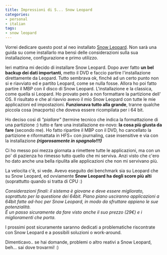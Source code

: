 ```yaml
---
title: Impressioni di S... Snow Leopard
categories:
- personal
- italian
tags:
- snow leopard
---
```

Vorrei dedicare questo post al neo installato [Snow
Leopard](http://www.apple.com/es/macosx/). Non sarà una guida su come
installarlo ma bensì delle considerazioni sulla sua installazione,
configurazione e primo utilizzo.

Ieri mattina mi decido di installare Snow Leopard. Dopo aver fatto **un bel
backup dei dati importanti**, metto il DVD e faccio partire l'installazione
direttamente da Leopard. Tutto sembrava ok, finché ad un certo punto non si e
riavviato ed e partito Leopard, come se nulla fosse. Allora ho poi fatto
partire il MBP con il disco di Snow Leopard. L'installazione e la classica,
come quella si Leopard. Ho provato però a non formattare la partizione dell'
OS. Il risultato e che al riavvio avevo il mio Snow Leopard con tutte le mie
applicazioni ed impostazioni. **Funzionava tutto alla grande**, tranne qualche
piccola cosa (macports) che doveva essere ricompilata per i 64 bit.

Ho deciso così di _"piallare"_ (termine tecnico che indica la formattazione di
una partizione :) tutto e fare una installazione ex-novo: **la cosa più giusta
da fare** (secondo me). Ho fatto ripartire il MBP con il DVD, ho cancellato la
partizione e riformattata in HFS+ con journaling, case insensitive e via con
la installazione **_(rigorosamente in spagnolo!!!)_**

Ci ho messo poi mezza giornata a rimettere tutte le applicazioni, ma con un
po' di pazienza ho rimesso tutto quello che mi serviva. Anzi visto che c'ero
ho dato anche una bella ripulita alle applicazioni che non mi servivano più.

La velocita c'è, si vede. Avevo eseguito dei benchmark sia su Leopard che su
Snow Leopard, ed ovviamente **Snow Leopard ha degli score più alti**
(soprattutto quando si tratta di CPU :)

_Considerazioni finali: il sistema è giovane e deve essere migliorato,
soprattuto per la questione dei 64bit. Piano piano usciranno applicazioni a
64bit fatte ad-hoc per Snow Leopard, in modo da sfruttare appieno le sue
potenzialità.  
É un passo sicuramente da fare visto anche il suo prezzo (29€) e i
miglioramenti che porta._

I prossimi post sicuramente saranno dedicati a problematiche riscontrate con
Snow Leopard e a possibili soluzioni o work-around.

Dimenticavo.. se hai domande, problemi o altro reativi a Snow Leopard, beh...
sai dove trovarmi! :)
